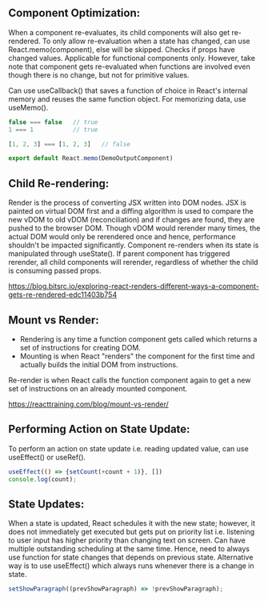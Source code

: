 ## Component Optimization:
When a component re-evaluates, its child components will also get re-rendered. To only allow re-evaluation when a state has changed, can use React.memo(component), else will be skipped. Checks if props have changed values. Applicable for functional components only. However, take note that component gets re-evaluated when functions are involved even though there is no change, but not for primitive values. 

Can use useCallback() that saves a function of choice in React's internal memory and reuses the same function object. For memorizing data, use useMemo().
```javascript
false === false   // true
1 === 1           // true

[1, 2, 3] === [1, 2, 3]   // false
```

```javascript
export default React.memo(DemoOutputComponent)
```

## Child Re-rendering:
Render is the process of converting JSX written into DOM nodes. JSX is painted on virtual DOM first and a diffing algorithm is used to compare the new vDOM to old vDOM (reconciliation) and if changes are found, they are pushed to the browser DOM. Though vDOM would rerender many times, the actual DOM would only be rerendered once and hence, performance shouldn't be impacted significantly. Component re-renders when its state is manipulated through useState(). If parent component has triggered rerender, all child components will rerender, regardless of whether the child is consuming passed props.  

https://blog.bitsrc.io/exploring-react-renders-different-ways-a-component-gets-re-rendered-edc11403b754

## Mount vs Render:
- Rendering is any time a function component gets called which returns a set of instructions for creating DOM.
- Mounting is when React "renders" the component for the first time and actually builds the initial DOM from instructions.

Re-render is when React calls the function component again to get a new set of instructions on an already mounted component.

https://reacttraining.com/blog/mount-vs-render/

## Performing Action on State Update:
To perform an action on state update i.e. reading updated value, can use useEffect() or useRef().
```js
useEffect(() => {setCount(+count + 1)}, [])
console.log(count);
```

## State Updates: 
When a state is updated, React schedules it with the new state; however, it does not immediately get executed but gets put on priority list i.e. listening to user input has higher
priority than changing text on screen. Can have multiple outstanding scheduling at the same time. Hence, need to always use function for state changes that depends on previous state. Alternative way is to use useEffect() which always runs whenever there is a change in state.

```javascript
setShowParagraph((prevShowParagraph) => !prevShowParagraph);
```

